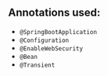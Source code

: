## Annotations used:

- `@SpringBootApplication`
- `@Configuration`
- `@EnableWebSecurity`
- `@Bean`
- `@Transient`
